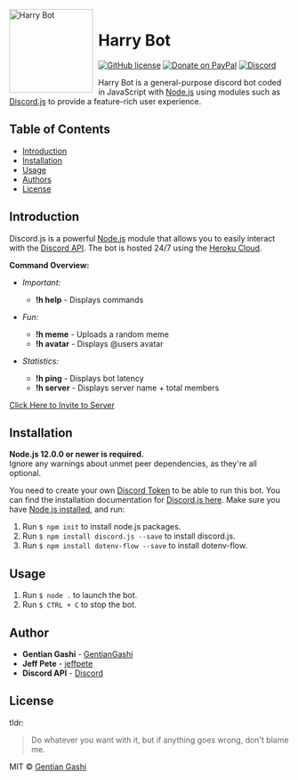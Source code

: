 <img width="150" height="150" align="left" style="float: left; margin: 0 10px 0 0;" alt="Harry Bot" src="https://i.imgur.com/3j3hDUl.png">  

# Harry Bot
[![GitHub license](https://img.shields.io/github/license/GentianGashi/Harry-Bot)](https://github.com/GentianGashi/Harry-Bot/blob/master/LICENSE) 
[![Donate on PayPal](https://img.shields.io/badge/paypal-donate-blue.svg)](https://www.paypal.me/UnboundPhantom)
[![Discord](https://img.shields.io/badge/Invite-Bot-9cf)](https://discord.com/api/oauth2/authorize?client_id=743121578388226169&permissions=271969360&scope=bot)

Harry Bot is a general-purpose discord bot coded in JavaScript with [Node.js](https://nodejs.org) using modules such as [Discord.js](https://discord.js.org/) to provide a feature-rich user experience.

## Table of Contents
<!--ts-->
- [Introduction](#introduction)  
- [Installation](#installation)
- [Usage](#usage)
- [Authors](#author)  
- [License](#license)  
<!--te-->

## Introduction
Discord.js is a powerful [Node.js](https://nodejs.org) module that allows you to easily interact with the
[Discord API](https://discord.com/developers/docs/intro). The bot is hosted 24/7 using the [Heroku Cloud](https://www.heroku.com/).

**Command Overview:**

- *Important:*
	* **!h help** - Displays commands

- *Fun:*
	* **!h meme** - Uploads a random meme
	* **!h avatar** - Displays @users avatar

- *Statistics:*
	* **!h ping** - Displays bot latency
	* **!h server** - Displays server name + total members

[Click Here to Invite to Server](https://discord.com/api/oauth2/authorize?client_id=743121578388226169&permissions=271969360&scope=bot)

## Installation

**Node.js 12.0.0 or newer is required.**  
Ignore any warnings about unmet peer dependencies, as they're all optional.

You need to create your own [Discord Token](https://discordapp.com/developers/applications/me) to be able to run this bot. You can find the installation documentation for [Discord.js here](https://discord.js.org/#/docs/main/stable/general/welcome).
Make sure you have [Node.js installed](https://nodejs.org/en/download/), and run:

1. Run `$ npm init` to install node.js packages.
2. Run `$ npm install discord.js --save` to install discord.js.
3. Run `$ npm install dotenv-flow --save` to install dotenv-flow.

## Usage
1. Run `$ node .` to launch the bot.
2. Run `$ CTRL + C` to stop the bot.
 
## Author
* **Gentian Gashi** - [GentianGashi](https://github.com/GentianGashi)
* **Jeff Pete** - [jeffpete](https://github.com/jeffpete)
* **Discord API** - [Discord](https://github.com/discord)

## License
tldr:
> Do whatever you want with it, but if anything goes wrong, don't blame me.

MIT © [Gentian Gashi](https://github.com/GentianGashi)
